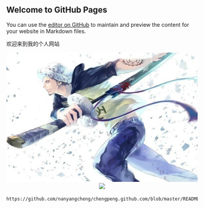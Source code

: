 ## Welcome to GitHub Pages

You can use the [editor on GitHub](https://github.com/nanyangcheng/chengpeng.github.com/edit/master/index.md) to maintain and preview the content for your website in Markdown files.

欢迎来到我的个人网站
<center>
  <img src="https://github.com/nanyangcheng/chengpeng.github.com/raw/master/psb%20(4).jpg" > 
  <center>
  <img src="https://github.com/nanyangcheng/chengpeng.github.com/raw/master/%E5%9B%BE7-1.png" > 
    
    
    
    https://github.com/nanyangcheng/chengpeng.github.com/blob/master/README.md
